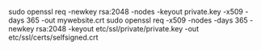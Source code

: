 sudo openssl req -newkey rsa:2048 -nodes -keyout private.key -x509 -days 365 -out mywebsite.crt
sudo openssl req -x509 -nodes -days 365 -newkey rsa:2048 -keyout etc/ssl/private/private.key -out etc/ssl/certs/selfsigned.crt
